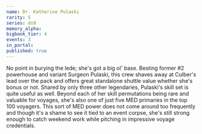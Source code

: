 ```yaml
---
name: Dr. Katherine Pulaski
rarity: 5
series: ds9
memory_alpha:
bigbook_tier: 4
events: 3
in_portal:
published: true
---
```


No point in burying the lede; she's got a big ol' base. Besting former #2 powerhouse and variant Surgeon Pulaski, this crew shaves away at Culber's lead over the pack and offers great standalone shuttle value whether she's bonus or not. Shared by only three other legendaries, Pulaski's skill set is quite useful as well. Beyond each of her skill permutations being rare and valuable for voyages, she's also one of just five MED primaries in the top 100 voyagers. This sort of MED power does not come around too frequently and though it's a shame to see it tied to an event corpse, she's still strong enough to catch weekend work while pitching in impressive voyage credentials.
